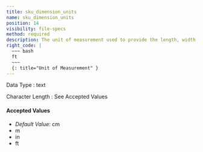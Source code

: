 ```yaml
---
title: sku_dimension_units
name: sku_dimension_units
position: 14
visibility: file-specs
method: required
description: The unit of measurement used to provide the length, width, and height of the product.
right_code: |
  ~~~ bash
  ft
  ~~~
  {: title="Unit of Measurement" }
---
```


Data Type
: text

Character Length
: See Accepted Values

#### Accepted Values
- _Default Value:_ cm
- m
- in
- ft
